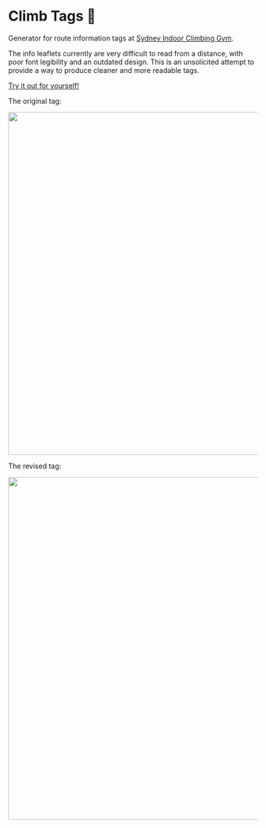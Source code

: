# Climb Tags 🧗

Generator for route information tags at [Sydney Indoor Climbing Gym](http://indoorclimbing.com.au).

The info leaflets currently are very difficult to read from a distance, with poor font legibility and an outdated design. This is an unsolicited attempt to provide a way to produce cleaner and more readable tags.

[Try it out for yourself!](https://sicg.valtism.com)

The original tag:

<img width="692" src="https://user-images.githubusercontent.com/1286001/161546082-84bf6277-04e1-43e8-be9c-a59b018f1bdb.jpeg">

The revised tag:

<img width="692" src="https://user-images.githubusercontent.com/1286001/161546775-74db193e-ed19-4217-a67b-f8a27d3c100c.png">
